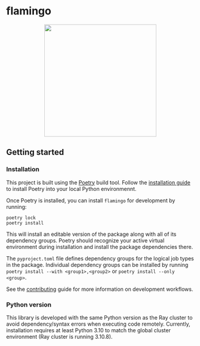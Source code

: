 # flamingo

<p align="center">
    <img src="https://github.com/mozilla-ai/flamingo/blob/main/assets/flamingo.png" width="300">
</p>

## Getting started

### Installation

This project is built using the [Poetry](https://python-poetry.org/docs/) build tool.
Follow the [installation guide](https://python-poetry.org/docs/#installation)
to install Poetry into your local Python environmennt.

Once Poetry is installed, you can install `flamingo` for development by running:

```
poetry lock
poetry install
```

This will install an editable version of the package along with all of its dependency groups.
Poetry should recognize your active virtual environment during installation
and install the package dependencies there.

The `pyproject.toml` file defines dependency groups for the logical job types in the package.
Individual dependency groups can be installed by running 
`poetry install --with <group1>,<group2>` or `poetry install --only <group>`.

See the [contributing](CONTRIBUTING.md) guide for more information on development workflows.

### Python version

This library is developed with the same Python version as the Ray cluster
to avoid dependency/syntax errors when executing code remotely.
Currently, installation requires at least Python 3.10 to match the global
cluster environment (Ray cluster is running 3.10.8).
